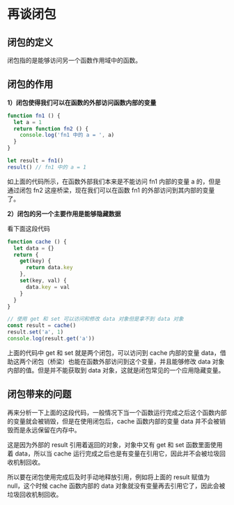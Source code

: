 # 再谈闭包

## 闭包的定义

闭包指的是能够访问另一个函数作用域中的函数。

## 闭包的作用

**1）闭包使得我们可以在函数的外部访问函数内部的变量**

```js
function fn1 () {
  let a = 1
  return function fn2 () {
    console.log('fn1 中的 a = ', a)
  }
}

let result = fn1()
result() // fn1 中的 a = 1
```

如上面的代码所示，在函数外部我们本来是不能访问 fn1 内部的变量 a 的，但是通过闭包 fn2 这座桥梁，现在我们可以在函数 fn1 的外部访问到其内部的变量了。

**2）闭包的另一个主要作用是能够隐藏数据**

看下面这段代码

```js
function cache () {
  let data = {}
  return {
    get(key) {
      return data.key
    },
    set(key, val) {
      data.key = val
    }
  }
}

// 使用 get 和 set 可以访问和修改 data 对象但是拿不到 data 对象
const result = cache()
result.set('a', 1)
console.log(result.get('a'))
```

上面的代码中 get 和 set 就是两个闭包，可以访问到 cache 内部的变量 data，借助这两个闭包（桥梁）也能在函数外部访问到这个变量，并且能够修改 data 对象内部的值。但是并不能获取到 data 对象，这就是闭包常见的一个应用隐藏变量。

## 闭包带来的问题

再来分析一下上面的这段代码，一般情况下当一个函数运行完成之后这个函数内部的变量就会被销毁，但是在使用闭包后，cache 函数内部的变量 data 并不会被销毁而是永远保留在内存中。

这是因为外部的 result 引用着返回的对象，对象中又有 get 和 set 函数里面使用着 data，所以当 cache 运行完成之后也是有变量在引用它，因此并不会被垃圾回收机制回收。

所以要在闭包使用完成后及时手动地释放引用，例如将上面的 result 赋值为 null，这个时候 cache 函数内部的 data 对象就没有变量再去引用它了，因此会被垃圾回收机制回收。